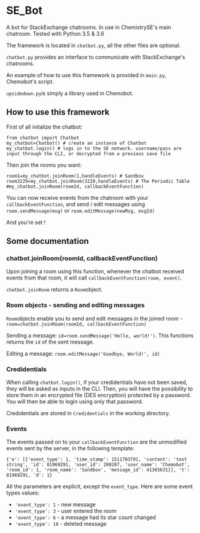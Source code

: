 # SE_Bot
A bot for StackExchange chatrooms. In use in ChemistrySE's main chatroom. Tested with Python 3.5 & 3.6

The framework is located in `chatbot.py`, all the other files are optional.

`chatbot.py` provides an interface to communicate with StackExchange's chatrooms.

An example of how to use this framework is provided in `main.py`, Chemobot's script.

`upsidedown.py`is simply a library used in Chemobot.

## How to use this framework

First of all initalize the chatbot:
````
from chatbot import Chatbot
my_chatbot=Chatbot() # create an instance of Chatbot
my_chatbot.login() # logs in to the SE network. username/pass are input through the CLI, or decrypted from a previous save file
````

Then join the rooms you want:
````
room1=my_chatbot.joinRoom(1,handleEvents) # Sandbox
room3229=my_chatbot.joinRoom(3229,handleEvents) # The Periodic Table
#my_chatbot.joinRoom(roomId, callbackEventFunction)
````
 You can now receive events from the chatroom with your `callbackEventFunction`, and send / edit messages using `room.sendMessage(msg)` or `room.editMessage(newMsg, msgId)`


And you're set !

## Some documentation

### chatbot.joinRoom(roomId, callbackEventFunction)

Upon joining a room using this function, whenever the chatbot received events from that room, it will call `callbackEventFunction(room, event)`.

`chatbot.joinRoom` returns a `Room`object.

### Room objects - sending and editing messages

`Room`objects enable you to send and edit messages in the joined room - `room=chatbot.joinRoom(roomId, callbackEventFunction)`

Sending a message: `id=room.sendMessage('Hello, world!')`. This functions returns the `id` of the sent message.

Editing a message: `room.editMessage('Goodbye, World!', id)`

### Credidentials

When calling `chatbot.login()`, if your credidentials have not been saved, they will be asked as inputs in the CLI. Then, you will have the possibility to store them in an encrypted file (DES encryption) protected by a password. You will then be able to login using only that password.

Credidentials are stored in `Credidentials` in the working directory.

### Events

The events passed on to your `callbackEventFunction` are the unmodified events sent by the server, in the following template:

`{'e': [{'event_type': 1, 'time_stamp': 1511703791, 'content': 'test string', 'id': 81969291, 'user_id': 200207, 'user_name': 'Chemobot', 'room_id': 1, 'room_name': 'Sandbox', 'message_id': 41365631}], 't': 81969291, 'd': 1}`

All the parameters are explicit, except the `event_type`. Here are some event types values:

* `'event_type': 1` - new message
* `'event_type': 3` - user entered the room
* `'event_type': 6` - a message had its star count changed
* `'event_type': 10` - deleted message
